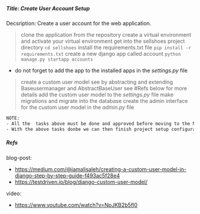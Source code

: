 ##### Title: Create User Account Setup

Decsription: Create a user account for the web application.
> clone the application from the repository
> create a virtual environment and activate your virtual environment
> get into the sellshoes project directory `cd sellshoes`
> install the requirements.txt file `pip install -r requirements.txt`
> create a new django app called account `python manage.py startapp accounts` 
  - do not forget to add the app to the installed apps in the _settings.py_ file
> create a custom user model see by abstracting and extending Baseusermanager and AbstractBaseUser see #Refs below for more details
> add the custom user model to the _settings.py_ file
> make migrations and migrate into the database
> create the admin interface for the custom user model in the _admin.py_ file


```bash
NOTE: 
- All the  tasks above must be done and approved before moving to the Next.
- With the above tasks donbe we can then finish project setup configuration and move to the next task.
```



##### Refs
blog-post: 
- https://medium.com/@iamalisaleh/creating-a-custom-user-model-in-django-step-by-step-guide-f493ac5f28e4
- https://testdriven.io/blog/django-custom-user-model/

video: 
- https://www.youtube.com/watch?v=NpJKB2b5fl0